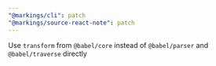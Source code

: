 ```yaml
---
"@markings/cli": patch
"@markings/source-react-note": patch
---
```


Use `transform` from `@babel/core` instead of `@babel/parser` and `@babel/traverse` directly
